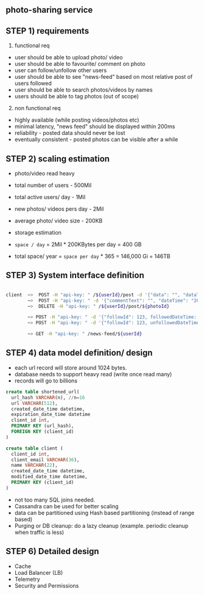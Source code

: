  photo-sharing service
--------------------------

STEP 1) requirements
---

1. functional req
- user should be able to upload photo/ video
- user should be able to favourite/ comment on photo
- user can follow/unfollow other users
- user should be able to see "news-feed" based on most relative post of users 
followed
- user should be able to search photos/videos by names
- users should be able to tag photos (out of scope)

2. non functional req
- highly available (while posting videos/photos etc)
- minimal latency, "news feed" should be displayed within 200ms
- reliability - posted data should never be lost
- eventually consistent - posted photos can be visible after a while

STEP 2) scaling estimation
----

- photo/video read heavy
- total number of users - 500Mil
- total active users/ day - 1Mil
- new photos/ videos pers day - 2Mil
- average photo/ video size - 200KB

- storage estimation
- `space / day` = 2Mil * 200KBytes per day = 400 GB
- total space/ year = `space per day` * 365 = 146,000 Gi = 146TB

STEP 3) System interface definition
--

```bash

client  ~>  POST -H "api-key: " /${userId}/post -d '{"data": "", "dataTitle": "", "dataType": "png"}'
        ~>  POST -H "api-key: " -d '{"commentText": "", "dateTime": "2020-06-20T00:00:00-0700[utz]"}' /${userId}/${mediaId}
        ~>  DELETE -H "api-key: " /${userId}/post/${photoId}

        ~> POST -H "api-key: " -d '{"followId": 123, followedDateTime: "yyyy-MM-ddThh:mm:ssZone"}' /${userId}/follow
        ~> POST -H "api-key: " -d '{"followId": 123, unfollowedDateTime: "yyyy-MM-ddThh:mm:ssZone"}' /${userId}/unfollow

        ~> GET -H "api-key: " /news-feed/${userId}
```

STEP 4) data model definition/ design
-----------

- each url record will store around 1024 bytes.
- database needs to support heavy read (write once read many)
- records will go to billions

```sql
create table shortened_url(
  url_hash VARCHAR(n), //n=16
  url VARCHAR(512),
  created_date_time datetime,
  expiration_date_time datetime
  client_id int,
  PRIMARY KEY (url_hash),
  FOREIGN KEY (client_id)
)

create table client (
  client_id int,
  client_email VARCHAR(36),
  name VARCHAR(22),
  created_date_time datetime,
  modified_date_time datetime,
  PRIMARY KEY (client_id)
)
```

- not too many SQL joins needed.
- Cassandra can be used for better scaling
- data can be partitioned using Hash based partitioning (instead of range based)
- Purging or DB cleanup: do a lazy cleanup (example. periodic cleanup when traffic is less)

STEP 6) Detailed design
--

- Cache
- Load Balancer (LB)
- Telemetry
- Security and Permissions

